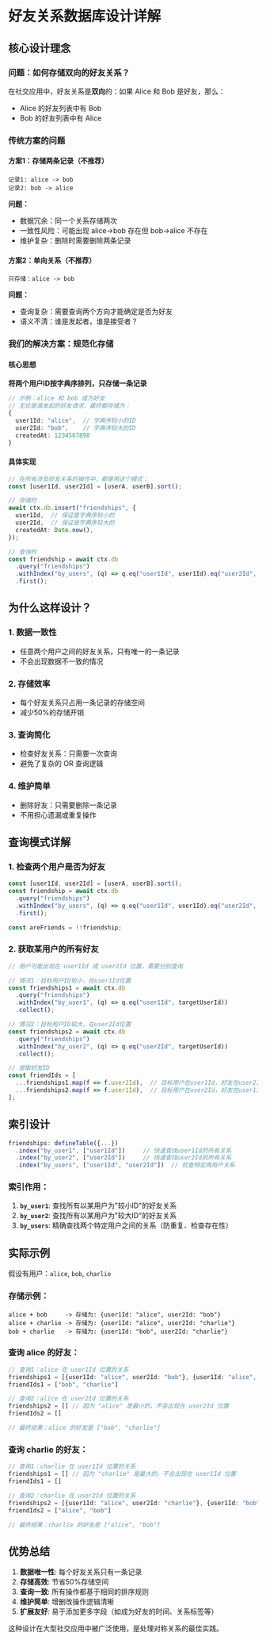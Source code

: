 # 好友关系数据库设计详解

## 核心设计理念

### 问题：如何存储双向的好友关系？

在社交应用中，好友关系是**双向**的：如果 Alice 和 Bob 是好友，那么：
- Alice 的好友列表中有 Bob
- Bob 的好友列表中有 Alice

### 传统方案的问题

#### 方案1：存储两条记录（不推荐）
```
记录1: alice -> bob  
记录2: bob -> alice
```

**问题：**
- 数据冗余：同一个关系存储两次
- 一致性风险：可能出现 alice->bob 存在但 bob->alice 不存在
- 维护复杂：删除时需要删除两条记录

#### 方案2：单向关系（不推荐）
```
只存储：alice -> bob
```

**问题：**
- 查询复杂：需要查询两个方向才能确定是否为好友
- 语义不清：谁是发起者，谁是接受者？

### 我们的解决方案：规范化存储

#### 核心思想
**将两个用户ID按字典序排列，只存储一条记录**

```typescript
// 示例：alice 和 bob 成为好友
// 无论是谁发起的好友请求，最终都存储为：
{
  user1Id: "alice",  // 字典序较小的ID
  user2Id: "bob",    // 字典序较大的ID  
  createdAt: 1234567890
}
```

#### 具体实现

```typescript
// 在所有涉及好友关系的操作中，都使用这个模式：
const [user1Id, user2Id] = [userA, userB].sort();

// 存储时
await ctx.db.insert("friendships", {
  user1Id,  // 保证是字典序较小的
  user2Id,  // 保证是字典序较大的
  createdAt: Date.now(),
});

// 查询时
const friendship = await ctx.db
  .query("friendships")
  .withIndex("by_users", (q) => q.eq("user1Id", user1Id).eq("user2Id", user2Id))
  .first();
```

## 为什么这样设计？

### 1. **数据一致性**
- 任意两个用户之间的好友关系，只有唯一的一条记录
- 不会出现数据不一致的情况

### 2. **存储效率**
- 每个好友关系只占用一条记录的存储空间
- 减少50%的存储开销

### 3. **查询简化**
- 检查好友关系：只需要一次查询
- 避免了复杂的 OR 查询逻辑

### 4. **维护简单**
- 删除好友：只需要删除一条记录
- 不用担心遗漏或重复操作

## 查询模式详解

### 1. 检查两个用户是否为好友
```typescript
const [user1Id, user2Id] = [userA, userB].sort();
const friendship = await ctx.db
  .query("friendships")
  .withIndex("by_users", (q) => q.eq("user1Id", user1Id).eq("user2Id", user2Id))
  .first();

const areFriends = !!friendship;
```

### 2. 获取某用户的所有好友
```typescript
// 用户可能出现在 user1Id 或 user2Id 位置，需要分别查询

// 情况1：目标用户ID较小，在user1Id位置
const friendships1 = await ctx.db
  .query("friendships")
  .withIndex("by_user1", (q) => q.eq("user1Id", targetUserId))
  .collect();

// 情况2：目标用户ID较大，在user2Id位置
const friendships2 = await ctx.db
  .query("friendships")
  .withIndex("by_user2", (q) => q.eq("user2Id", targetUserId))
  .collect();

// 提取好友ID
const friendIds = [
  ...friendships1.map(f => f.user2Id),  // 目标用户在user1Id，好友在user2Id
  ...friendships2.map(f => f.user1Id),  // 目标用户在user2Id，好友在user1Id
];
```

## 索引设计

```typescript
friendships: defineTable({...})
  .index("by_user1", ["user1Id"])     // 快速查找user1Id的所有关系
  .index("by_user2", ["user2Id"])     // 快速查找user2Id的所有关系  
  .index("by_users", ["user1Id", "user2Id"])  // 检查特定两用户关系
```

### 索引作用：

1. **`by_user1`**: 查找所有以某用户为"较小ID"的好友关系
2. **`by_user2`**: 查找所有以某用户为"较大ID"的好友关系
3. **`by_users`**: 精确查找两个特定用户之间的关系（防重复、检查存在性）

## 实际示例

假设有用户：`alice`, `bob`, `charlie`

### 存储示例：
```
alice + bob     -> 存储为: {user1Id: "alice", user2Id: "bob"}
alice + charlie -> 存储为: {user1Id: "alice", user2Id: "charlie"}  
bob + charlie   -> 存储为: {user1Id: "bob", user2Id: "charlie"}
```

### 查询 alice 的好友：
```typescript
// 查询1：alice 在 user1Id 位置的关系
friendships1 = [{user1Id: "alice", user2Id: "bob"}, {user1Id: "alice", user2Id: "charlie"}]
friendIds1 = ["bob", "charlie"]

// 查询2：alice 在 user2Id 位置的关系  
friendships2 = [] // 因为 "alice" 是最小的，不会出现在 user2Id 位置
friendIds2 = []

// 最终结果：alice 的好友是 ["bob", "charlie"]
```

### 查询 charlie 的好友：
```typescript
// 查询1：charlie 在 user1Id 位置的关系
friendships1 = [] // 因为 "charlie" 是最大的，不会出现在 user1Id 位置
friendIds1 = []

// 查询2：charlie 在 user2Id 位置的关系
friendships2 = [{user1Id: "alice", user2Id: "charlie"}, {user1Id: "bob", user2Id: "charlie"}]
friendIds2 = ["alice", "bob"]

// 最终结果：charlie 的好友是 ["alice", "bob"]
```

## 优势总结

1. **数据唯一性**: 每个好友关系只有一条记录
2. **存储高效**: 节省50%存储空间
3. **查询一致**: 所有操作都基于相同的排序规则
4. **维护简单**: 增删改操作逻辑清晰
5. **扩展友好**: 易于添加更多字段（如成为好友的时间、关系标签等）

这种设计在大型社交应用中被广泛使用，是处理对称关系的最佳实践。